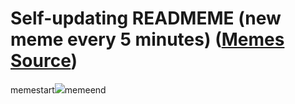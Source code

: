 # Self-updating READMEME (new meme every 5 minutes) ([Memes Source](https://bramses.notion.site/a49c1e962b7646879176ac3b327b6533?v=4d1eda54b170483cb03a40f257231764))

memestart![](https://www.notion.so/image/https%3A%2F%2Fs3-us-west-2.amazonaws.com%2Fsecure.notion-static.com%2F02333534-b117-4a9b-83c6-f41afebad3ed%2FB0D72913-1DB6-4648-8471-7951853F4F77.jpeg?table=block&id=cdd26af0-1bc8-429a-bd70-1474de32dea2&cache=v2)memeend
